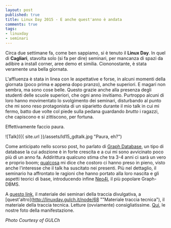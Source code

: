 ```yaml
---
layout: post
published: true
title: Linux Day 2015 - E anche quest'anno è andata
comments: true
tags:
- linuxday
- seminari
---
```


Circa due settimane fa, come ben sappiamo, si è tenuto il **Linux Day**. In quel di **Cagliari**, stavolta solo (si fa per dire) seminari, per mancanza di spazi da adibire a install corner, aree demo et similia. Ciononostante, è stata veramente una bella giornata.

L'affluenza è stata in linea con le aspettative e forse, in alcuni momenti della giornata (poco prima e appena dopo pranzo), anche superiori. E magari non sembra, ma sono cose belle. Questo grazie anche alla presenza degli studenti delle scuole superiori, che ogni anno invitiamo. Purtroppo alcuni di loro hanno movimentato lo svolgimento dei seminari, disturbando al punto che mi sono reso protagonista di un siparietto durante il mio talk in cui mi fermo, batto due volte col piede sulla pedana guardando _brutto_ i ragazzi, che capiscono e si zittiscono, per fortuna.

Effettivamente faccio paura.

![Talk]({{ site.url }}/assets/ld15_gdtalk.jpg "Paura, eh?")

Come anticipato nello scorso post, ho parlato di [Graph Database](http://linuxday.gulch.it/slides/2015/traccia-tecnica/dbms.pdf "Graph Database"), un tipo di database la cui adozione è in forte crescita e a cui mi sono avvicinato poco più di un anno fa. Addirittura qualcuno stima che tra 3-4 anni ci sarà un vero e proprio boom; [qualcosa](https://www.google.it/trends/explore#q=graph%20database) mi dice che costoro ci hanno preso in pieno, visto anche l'interesse che il talk ha suscitato nei presenti.
Più nel dettaglio, il seminario ha affrontato le ragioni che hanno portato alla loro nascita e gli aspetti teorici di base, introducendo infine [Neo4j](http://neo4j.com), il più popolare Graph-DBMS.

A [questo link](http://linuxday.gulch.it/node/67 "Materiale traccia divulgativa"), il materiale dei seminari della traccia divulgativa, a [quest'altro](http://linuxday.gulch.it/node/68 ""Materiale traccia tecnica"), il materiale della traccia tecnica. Letture (ovviamente) consigliatissime.
[Qui](http://linuxday.gulch.it/album/2015/), le nostre foto della manifestazione.

*Photo Courtesy of GULCh*
